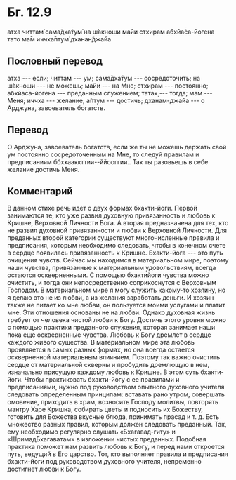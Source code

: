 # Бг. 12.9
атха читтам̇ сама̄дха̄тум̇
на ш́акноши майи стхирам
абхйа̄са-йогена тато
ма̄м иччха̄птум̇ дханан̃джайа
## Пословный перевод

атха --- если; читтам --- ум; сама̄дха̄тум --- сосредоточить; на ш́акноши
--- не можешь; майи --- на Мне; стхирам --- постоянно; абхйа̄са-йогена
--- преданным служением; татах̣ --- тогда; ма̄м --- Меня; иччха ---
желание; а̄птум --- достичь; дханам-джайа --- о Арджуна, завоеватель
богатств.

## Перевод

О Арджуна, завоеватель богатств, если же ты не можешь держать свой ум
постоянно сосредоточенным на Мне, то следуй правилам и предписаниям
ббххааккттии--ййооггии.. Так ты разовьешь в себе желание достичь Меня.

## Комментарий

В данном стихе речь идет о двух формах бхакти-йоги. Первой занимаются
те, кто уже развил духовную привязанность и любовь к Кришне, Верховной
Личности Бога. А вторая предназначена для тех, кто не развил духовной
привязанности и любви к Верховной Личности. Для преданных второй
категории существуют многочисленные правила и предписания, которым
необходимо следовать, чтобы в конечном счете в сердце появилась
привязанность к Кришне. Бхакти-йога --- это путь очищения чувств. Сейчас
мы находимся в материальном мире, поэтому наши чувства, привязанные к
материальным удовольствиям, всегда остаются оскверненными. С помощью
бхактийоги чувства можно очистить, и тогда они непосредственно
соприкоснутся с Верховным Господом. В материальном мире я могу служить
какому-то хозяину, но я делаю это не из любви, а из желания заработать
деньги. И хозяин также не питает ко мне любви, он пользуется моими
услугами и платит мне. Эти отношения основаны не на любви. Однако
духовная жизнь требует от человека чистой любви к Богу. Достичь этого
уровня можно с помощью практики преданного служения, которая занимает
наши пока еще оскверненные чувства. Любовь к Богу дремлет в сердце
каждого живого существа. В материальном мире эта любовь проявляется в
самых разных формах, но она всегда остается оскверненной материальным
влиянием. Поэтому так важно очистить сердце от материальной скверны и
пробудить дремлющую в нем, изначально присущую каждому любовь к Кришне.
В этом суть бхакти-йоги. Чтобы практиковать бхакти-йогу с ее правилами и
предписаниями, нужно под руководством опытного духовного учителя
следовать определенным принципам: вставать рано утром, совершать
омовение, приходить в храм, возносить Господу молитвы, повторять мантру
Харе Кришна, собирать цветы и подносить их Божеству, готовить для
Божества вкусные блюда, принимать прасад и т. д. Есть множество разных
правил, которым должен следовать преданный. Так, ему необходимо
регулярно слушать «Бхагавад-гиту» и «ШримадБхагаватам» в изложении
чистых преданных. Подобная практика поможет нам развить любовь к Богу, и
перед нами откроется путь, ведущий в Его царство. Тот, кто выполняет
правила и предписания бхакти-йоги под руководством духовного учителя,
непременно достигнет любви к Богу.
